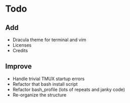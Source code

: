 # Todo

## Add
- Dracula theme for terminal and vim
- Licenses
- Credits

## Improve
- Handle trivial TMUX startup errors
- Refactor that bash install script
- Refactor bash_profile (lots of repeats and janky code)
- Re-organize the structure
